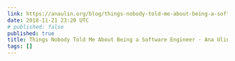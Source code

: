 ```yaml
---
link: https://anaulin.org/blog/things-nobody-told-me-about-being-a-software-engineer/
date: 2018-11-21 23:20 UTC
# published: false
published: true
title: Things Nobody Told Me About Being a Software Engineer · Ana Ulin
tags: []
---
```



